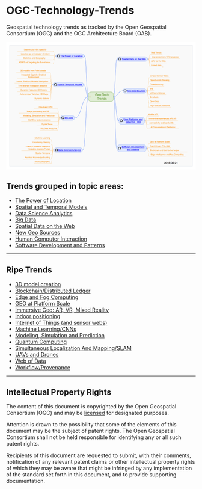 # OGC-Technology-Trends
Geospatial technology trends as tracked by the Open Geospatial Consortium (OGC) and the OGC Architecture Board (OAB).  

[![Tech Trends](images/20180521_mindmap.png "Tech Trends Mind Map")](http://www.opengeospatial.org/pub/www/techtrends/index.html)

## Trends grouped in topic areas:

   * [The Power of Location](chapter-01.adoc)
   * [Spatial and Temporal Models](chapter-02.adoc)
   * [Data Science Analytics](chapter-04.adoc)
   * [Big Data](chapter-03.adoc)
   * [Spatial Data on the Web](chapter-05.adoc)
   * [New Geo Sources](chapter-06.adoc)
   * [Human Computer Interaction](chapter-07.adoc)
   * [Software Development and Patterns](chapter-08.adoc)

___________

## Ripe Trends

* [3D model creation](Trends/3DModels.adoc)
* [Blockchain/Distributed Ledger](Trends/BlockchainAnddistributedledger.adoc)
* [Edge and Fog Computing](Trends/EdgeIntelligenceAndFogComputing.adoc)
* [GEO at Platform Scale](Trends/GEOAtPlatformScale.adoc)
* [Immersive Geo: AR, VR, Mixed Reality](Trends/ImmersiveGeo.adoc)
* [Indoor positioning](Trends/Indoor.adoc)
* [Internet of Things (and sensor webs)](Trends/IoT.adoc)
* [Machine Learning/CNNs](Trends/MachineLearning.adoc)
* [Modeling, Simulation and Prediction](Trends/ModSimPredict.adoc)
* [Quantum Computing](Trends/QuantumComputing.adoc)
* [Simultaneous Localization And Mapping/SLAM](Trends/SimultaneousLocalizationAndMappingSLAM.adoc)
* [UAVs and Drones](Trends/UXS.adoc)
* [Web of Data](Trends/WebofData.adoc)
* [Workflow/Provenance](Trends/WorkflowAndProvenance.adoc)
___________


## Intellectual Property Rights

The content of this document is copyrighted by the Open Geospatial Consortium (OGC) and may be [licensed](https://github.com/opengeospatial/er_template/blob/master/LICENSE) for designated purposes.

Attention is drawn to the possibility that some of the elements of this document may be the subject of patent rights. The Open Geospatial Consortium shall not be held responsible for identifying any or all such patent rights.

Recipients of this document are requested to submit, with their comments, notification of any relevant patent claims or other intellectual property rights of which they may be aware that might be infringed by any implementation of the standard set forth in this document, and to provide supporting documentation.
